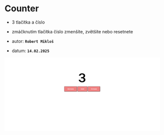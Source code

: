 # Counter
- 3 tlačítka a číslo
- zmáčknutím tlačítka číslo zmenšíte, zvětšíte nebo resetnete

- autor: **`Robert Mikloš`**
- datum: **`14.02.2025`**

![screenshot](screen_counter.png)